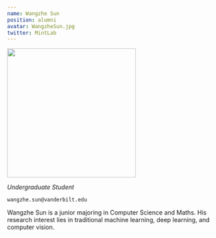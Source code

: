 ```yaml
---
name: Wangzhe Sun
position: alumni
avatar: WangzheSun.jpg
twitter: MintLab
---
```


<img width="300" src="{{site.baseurl}}/images/people/{{page.avatar}}" data-action="zoom">

_Undergraduate Student_<br>

<i class="fa fa-envelope-o"></i> `wangzhe.sun@vanderbilt.edu`

Wangzhe Sun is a junior majoring in Computer Science and Maths. His research interest lies in traditional machine learning, deep learning, and computer vision.
